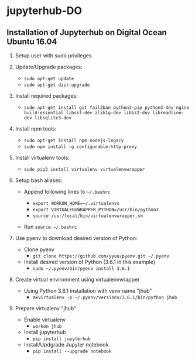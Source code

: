 # jupyterhub-DO

## Installation of Jupyterhub on Digital Ocean Ubuntu 16.04

1. Setup user with sudo privileges

2. Update/Upgrade packages:

    - `sudo apt-get update`
    - `sudo apt-get dist-upgrade`
    
3. Install required packages:

    - `sudo apt-get install git fail2ban python3-pip python3-dev nginx build-essential libssl-dev zlib1g-dev libbz2-dev libreadline-dev libsqlite3-dev`

4. Install npm tools:

    - `sudo apt-get install npm nodejs-legacy`
    - `sudo npm install -g configurable-http-proxy`

5. Install virtualenv tools:

    - `sudo pip3 install virtualenv virtualenvwrapper`
    
6. Setup bash aliases:

    - Append following lines to `~/.bashrc`
      * `export WORKON_HOME=~/.virtualenvs`
      * `export VIRTUALENVWRAPPER_PYTHON=/usr/bin/python3`
      * `source /usr/local/bin/virtualenvwrapper.sh`
     
   - Run `source ~/.bashrc`

7. Use pyenv to download desired version of Python:

    - Clone pyenv
        * `git clone https://github.com/yyuu/pyenv.git ~/.pyenv`
    - Install desired version of Python (3.6.1 in this example)
        * `sudo ~/.pyenv/bin/pyenv install 3.6.1`
        
8. Create virtual environment using virtualenvwrapper

    - Using Python 3.6.1 installation with venv name "jhub"
        * `mkvirtualenv -p ~/.pyenv/versions/3.6.1/bin/python jhub`
        
8. Prepare virtualenv "jhub"

    - Enable virtualenv
        * `workon jhub`
    - Install jupyterhub
        * `pip install jupyterhub`
    - Install/Updgrade Jupyter notebook
        * `pip install --upgrade notebook`
